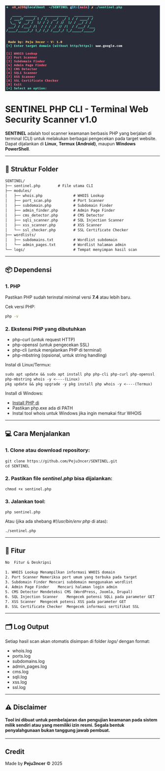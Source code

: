 ![SENTINEL_PICTURE](sentinel.png)

# SENTINEL PHP CLI - Terminal Web Security Scanner v1.0

**SENTINEL** adalah tool scanner keamanan berbasis PHP yang berjalan di terminal (CLI) untuk melakukan berbagai pengecekan pada target website.  
Dapat dijalankan di **Linux**, **Termux (Android)**, maupun **Windows PowerShell**.

---

## 📂 Struktur Folder
```
SENTINEL/
├── sentinel.php        # File utama CLI
├── modules/
│   ├── whois.php              # WHOIS Lookup
│   ├── port_scan.php          # Port Scanner
│   ├── subdomain.php          # Subdomain Finder
│   ├── admin_finder.php       # Admin Page Finder
│   ├── cms_detector.php       # CMS Detector
│   ├── sqli_scanner.php       # SQL Injection Scanner
│   ├── xss_scanner.php        # XSS Scanner
│   └── ssl_checker.php        # SSL Certificate Checker
├── wordlists/
│   ├── subdomains.txt         # Wordlist subdomain
│   └── admin_pages.txt        # Wordlist halaman admin
└── logs/                      # Tempat menyimpan hasil scan
```

---

## 📦 Dependensi

### 1. PHP
Pastikan PHP sudah terinstal minimal versi **7.4** atau lebih baru.

Cek versi PHP:
```bash
php -v
```
### 2. Ekstensi PHP yang dibutuhkan
- php-curl (untuk request HTTP)
- php-openssl (untuk pengecekan SSL)
- php-cli (untuk menjalankan PHP di terminal)
- php-mbstring (opsional, untuk string handling)

Instal di Linux/Termux:
```
sudo apt update && sudo apt install php php-cli php-curl php-openssl php-mbstring whois -y <----(Linux)
pkg update && pkg upgrade -y pkg install php whois -y <----(Termux)
```
Install di Windows:
- [Install PHP di](https://www.php.net/downloads)
- Pastikan php.exe ada di PATH
- Instal tool whois untuk Windows jika ingin memakai fitur WHOIS

---

## 💻 Cara Menjalankan

### 1. Clone atau download repository:
```
git clone https://github.com/Peju3ncer/SENTINEL.git
cd SENTINEL
```
### 2. Pastikan file *sentinel.php* bisa dijalankan:
```
chmod +x sentinel.php
```
### 3. Jalankan tool:
```
php sentinel.php
```
Atau (jika ada shebang *#!/usr/bin/env php* di atas):
```
./sentinel.php
```

---

## 📌 Fitur
```
No	Fitur & Deskripsi

1. WHOIS Lookup	Menampilkan informasi WHOIS domain
2. Port Scanner	Memeriksa port umum yang terbuka pada target
3. Subdomain Finder	Mencari subdomain menggunakan wordlist
4. Admin Page Finder	Mencari halaman login admin
5. CMS Detector	Mendeteksi CMS (WordPress, Joomla, Drupal)
6. SQL Injection Scanner	Mengecek potensi SQLi pada parameter GET
7. XSS Scanner	Mengecek potensi XSS pada parameter GET
8. SSL Certificate Checker	Mengecek informasi sertifikat SSL
```

---

## 🗂 Log Output

Setiap hasil scan akan otomatis disimpan di folder *logs/* dengan format:
- whois.log
- ports.log
- subdomains.log
- admin_pages.log
- cms.log
- sqli.log
- xss.log
- ssl.log

---

## ⚠️ Disclaimer

#### Tool ini dibuat untuk pembelajaran dan pengujian keamanan pada sistem milik sendiri atau yang memiliki izin resmi. Segala bentuk penyalahgunaan bukan tanggung jawab pembuat.

---

## Credit

Made by **Peju3ncer** © 2025

